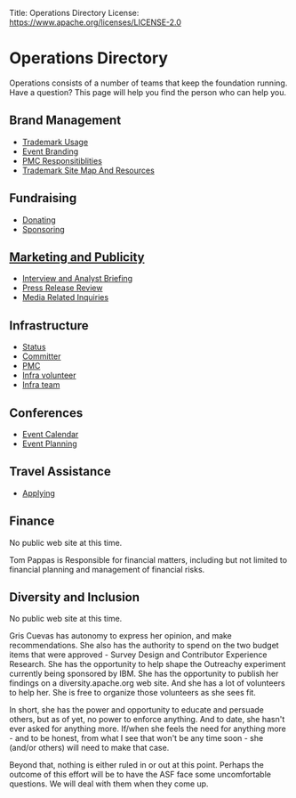 Title: Operations Directory
License: https://www.apache.org/licenses/LICENSE-2.0

# Operations Directory

Operations consists of a number of teams that keep the foundation running.
Have a question?  This page will help you find the person who can help you.

## Brand Management

- [Trademark Usage](https://www.apache.org/foundation/marks/)
- [Event Branding](https://www.apache.org/foundation/marks/events.html)
- [PMC Responsitiblities](https://www.apache.org/foundation/marks/responsibility)
- [Trademark Site Map And Resources](https://www.apache.org/foundation/marks/resources)

## Fundraising

- [Donating](http://apache.org/foundation/contributing.html)
- [Sponsoring](https://www.apache.org/foundation/sponsorship.html)

## [Marketing and Publicity](https://www.apache.org/press/)

- [Interview and Analyst Briefing](https://www.apache.org/press/#interviews)
- [Press Release Review](https://www.apache.org/press/#releases)
- [Media Related Inquiries](https://www.apache.org/press/#contact)

## Infrastructure

- [Status](http://status.apache.org/)
- [Committer](https://reference.apache.org/committer/start)
- [PMC](https://reference.apache.org/pmc/start)
- [Infra volunteer](https://www.apache.org/dev/infra-volunteer)
- [Infra team](https://reference.apache.org/infra/start)

## Conferences

- [Event Calendar](http://community.apache.org/calendars/)
- [Event Planning](https://www.apache.org/foundation/conferences.html)

## Travel Assistance

- [Applying](https://www.apache.org/travel/#applying)

## Finance

No public web site at this time.  

Tom Pappas is Responsible for financial matters, including but not limited to
financial planning and management of financial risks.

## Diversity and Inclusion

No public web site at this time.  

Gris Cuevas has autonomy to express her opinion, and make recommendations.  She
also has the authority to spend on the two budget items that were approved -
Survey Design and Contributor Experience Research.  She has the opportunity to
help shape the Outreachy experiment currently being sponsored by IBM. She has
the opportunity to publish her findings on a diversity.apache.org web site.
And she has a lot of volunteers to help her.  She is free to organize those
volunteers as she sees fit.

In short, she has the power and opportunity to educate and persuade others, but
as of yet, no power to enforce anything.  And to date, she hasn't ever asked
for anything more.  If/when she feels the need for anything more - and to be
honest, from what I see that won't be any time soon - she (and/or others) will
need to make that case.

Beyond that, nothing is either ruled in or out at this point.  Perhaps the
outcome of this effort will be to have the ASF face some uncomfortable
questions.  We will deal with them when they come up.
